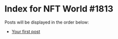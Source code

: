# Index for NFT World #1813
Posts will be displayed in the order below:

- [Your first post](./001-first.md)

